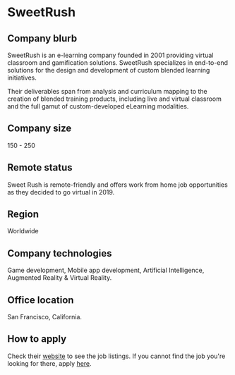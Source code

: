 # SweetRush

## Company blurb

SweetRush is an e-learning company founded in 2001 providing virtual classroom and gamification solutions. 
SweetRush specializes in end-to-end solutions for the design and development of custom blended learning initiatives.

Their deliverables span from analysis and curriculum mapping to the creation of blended training products, including live and virtual classroom and the full gamut of custom-developed eLearning modalities.

## Company size

150 - 250

## Remote status

Sweet Rush is remote-friendly and offers work from home job opportunities as they decided to go virtual in 2019.

## Region

Worldwide

## Company technologies

Game development, Mobile app development, Artificial Intelligence, Augmented Reality & Virtual Reality.

## Office location

San Francisco, California.

## How to apply

Check their [website](https://www.sweetrush.com/join-us/) to see the job listings. If you cannot find the job you're looking for there, apply [here](https://apply.jobadder.com/17073/114680/tt4hvddyiiduzervvaptkkk6ti?site=us1).
